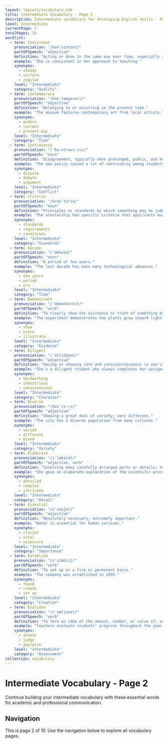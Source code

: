 ```yaml
---
layout: layouts/vocabulary.njk
title: Intermediate Vocabulary - Page 2
description: Intermediate vocabulary for developing English skills - Page 2 of 15
level: Intermediate
currentPage: 2
totalPages: 15
wordlist: 
  - term: Consistent
    pronunciation: "/kənˈsɪstənt/"
    partOfSpeech: "adjective"
    definition: "Acting or done in the same way over time, especially so as to be fair or accurate."
    example: "She is consistent in her approach to teaching."
    synonyms: 
      - steady
      - uniform
      - regular
    level: "Intermediate"
    category: "Quality"
  - term: Contemporary
    pronunciation: "/kənˈtempəreri/"
    partOfSpeech: "adjective"
    definition: "Belonging to or occurring in the present time."
    example: "The museum features contemporary art from local artists."
    synonyms: 
      - modern
      - current
      - present-day
    level: "Intermediate"
    category: "Time"
  - term: Controversy
    pronunciation: "/ˈkɑːntrəvɜːrsi/"
    partOfSpeech: "noun"
    definition: "Disagreement, typically when prolonged, public, and heated."
    example: "The new policy caused a lot of controversy among students."
    synonyms: 
      - dispute
      - debate
      - argument
    level: "Intermediate"
    category: "Conflict"
  - term: Criteria
    pronunciation: "/kraɪˈtɪriə/"
    partOfSpeech: "noun"
    definition: "Principles or standards by which something may be judged or decided."
    example: "The scholarship has specific criteria that applicants must meet."
    synonyms: 
      - standards
      - requirements
      - conditions
    level: "Intermediate"
    category: "Standards"
  - term: Decade
    pronunciation: "/ˈdekeɪd/"
    partOfSpeech: "noun"
    definition: "A period of ten years."
    example: "The last decade has seen many technological advances."
    synonyms: 
      - ten years
      - period
      - era
    level: "Intermediate"
    category: "Time"
  - term: Demonstrate
    pronunciation: "/ˈdemənstreɪt/"
    partOfSpeech: "verb"
    definition: "To clearly show the existence or truth of something by giving proof or evidence."
    example: "The experiment demonstrates how plants grow toward light."
    synonyms: 
      - show
      - prove
      - illustrate
    level: "Intermediate"
    category: "Evidence"
  - term: Diligent
    pronunciation: "/ˈdɪlɪdʒənt/"
    partOfSpeech: "adjective"
    definition: "Having or showing care and conscientiousness in one's work or duties."
    example: "She's a diligent student who always completes her assignments on time."
    synonyms: 
      - hardworking
      - industrious
      - conscientious
    level: "Intermediate"
    category: "Character"
  - term: Diverse
    pronunciation: "/daɪˈvɜːrs/"
    partOfSpeech: "adjective"
    definition: "Showing a great deal of variety; very different."
    example: "The city has a diverse population from many cultures."
    synonyms: 
      - varied
      - different
      - mixed
    level: "Intermediate"
    category: "Variety"
  - term: Elaborate
    pronunciation: "/ɪˈlæbərət/"
    partOfSpeech: "adjective, verb"
    definition: "Involving many carefully arranged parts or details; to add more detail."
    example: "She gave an elaborate explanation of the scientific process."
    synonyms: 
      - detailed
      - complex
      - intricate
    level: "Intermediate"
    category: "Detail"
  - term: Essential
    pronunciation: "/ɪˈsenʃəl/"
    partOfSpeech: "adjective"
    definition: "Absolutely necessary; extremely important."
    example: "Water is essential for human survival."
    synonyms: 
      - crucial
      - vital
      - necessary
    level: "Intermediate"
    category: "Importance"
  - term: Establish
    pronunciation: "/ɪˈstæblɪʃ/"
    partOfSpeech: "verb"
    definition: "To set up on a firm or permanent basis."
    example: "The company was established in 1995."
    synonyms: 
      - found
      - create
      - set up
    level: "Intermediate"
    category: "Creation"
  - term: Evaluate
    pronunciation: "/ɪˈvæljueɪt/"
    partOfSpeech: "verb"
    definition: "To form an idea of the amount, number, or value of; assess."
    example: "Teachers evaluate students' progress throughout the year."
    synonyms: 
      - assess
      - judge
      - appraise
    level: "Intermediate"
    category: "Assessment"
collection: vocabulary
---
```


# Intermediate Vocabulary - Page 2

Continue building your intermediate vocabulary with these essential words for academic and professional communication.

## Navigation
This is page 2 of 15. Use the navigation below to explore all vocabulary pages.
